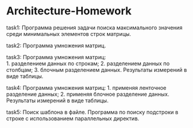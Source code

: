 # Architecture-Homework

task1: Программа решения задачи поиска максимального значения среди минимальных элементов строк матрицы.

task2: Программа умножения матриц.

task3: Программа умножения матриц:  
		1. разделением данных по строкам;
		2. разделением данных по столбцам;
		3. блочным разделением данных.
		Результаты измерений в виде таблицы.

task4: Программа умножения матриц:
		1. применяя ленточное разделение данных;
		2. применяя блочное разделение данных.
		Результаты измерений в виде таблицы.

task5: Поиск шаблона в файле. Программа по поиску подстроки в строке с использованием параллельных директив.
